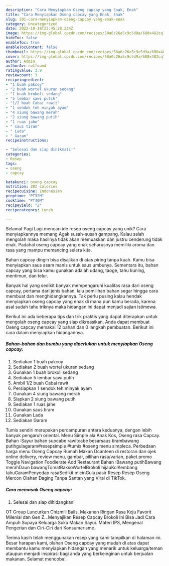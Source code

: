 ```yaml
---
description: "Cara Menyiapkan Oseng capcay yang Enak, Enak"
title: "Cara Menyiapkan Oseng capcay yang Enak, Enak"
slug: 201-cara-menyiapkan-oseng-capcay-yang-enak-enak
category: Uncategorized
date: 2022-10-18T23:45:28.234Z
image: https://img-global.cpcdn.com/recipes/58a6c26a5c9c5d9a/680x482cq70/oseng-capcay-foto-resep-utama.jpg
hideToc: false
enableToc: true
enableTocContent: false
thumbnail: https://img-global.cpcdn.com/recipes/58a6c26a5c9c5d9a/680x482cq70/oseng-capcay-foto-resep-utama.jpg
cover: https://img-global.cpcdn.com/recipes/58a6c26a5c9c5d9a/680x482cq70/oseng-capcay-foto-resep-utama.jpg
author: Admin
authorAv: notfound
ratingvalue: 3.9
reviewcount: 3
recipeingredient:
- "1 buah pakcoy"
- "2 buah wortel ukuran sedang"
- "1 buah brokoli sedang"
- "5 lembar sawi putih"
- "1/2 buah Cabai rawit"
- "1 sendok teh minyak ayam"
- "4 siung bawang merah"
- "2 siung bawang putih"
- "1 ruas jahe"
- " saus tiram"
- " Lada"
- " Garam"
recipeinstructions:

- "Selesai dan siap dinikmati!"
categories:
- Resep
tags:
- oseng
- capcay

katakunci: oseng capcay 
nutrition: 282 calories
recipecuisine: Indonesian
preptime: "PT32M"
cooktime: "PT40M"
recipeyield: "2"
recipecategory: Lunch

---
```



Selamat Pagi Lagi mencari ide resep oseng capcay yang unik? Cara menyiapkannya memang Agak susah-susah gampang. Kalau salah mengolah maka hasilnya tidak akan memuaskan dan justru cenderung tidak enak. Padahal oseng capcay yang enak seharusnya memiliki aroma dan rasa yang mampu memancing selera kita.


Bahan capcay dingin bisa disajikan di atas piring tanpa kuah. Kamu bisa menyiapkan saus asam manis untuk saus umbunya. Sementara itu, bahan capcay yang bisa kamu gunakan adalah udang, taoge, tahu kuning, mentimun, dan telur.

Banyak hal yang sedikit banyak mempengaruhi kualitas rasa dari oseng capcay, pertama dari jenis bahan, lalu pemilihan bahan segar hingga cara membuat dan menghidangkannya. Tak perlu pusing kalau hendak menyiapkan oseng capcay yang enak di mana pun kamu berada, karena asal sudah tahu triknya maka hidangan ini dapat menjadi sajian istimewa.


Berikut ini ada beberapa tips dan trik praktis yang dapat diterapkan untuk mengolah oseng capcay yang siap dikreasikan. Anda dapat membuat Oseng capcay memakai 12 bahan dan 0 langkah pembuatan. Berikut ini cara dalam menyiapkan hidangannya.

<!--inarticleads1-->

##### Bahan-bahan dan bumbu yang diperlukan untuk menyiapkan Oseng capcay:

1. Sediakan 1 buah pakcoy
1. Sediakan 2 buah wortel ukuran sedang
1. Gunakan 1 buah brokoli sedang
1. Sediakan 5 lembar sawi putih
1. Ambil 1/2 buah Cabai rawit
1. Persiapkan 1 sendok teh minyak ayam
1. Gunakan 4 siung bawang merah
1. Siapkan 2 siung bawang putih
1. Sediakan 1 ruas jahe
1. Gunakan  saus tiram
1. Gunakan  Lada
1. Sediakan  Garam


Tumis sendiri merupakan percampuran antara keduanya, dengan lebih banyak pengaruh oriental. Menu Simple ala Anak Kos, Oseng rasa Capcay. Bahan :Sayur bahan supcabe rawitcabe besarsaus tirambawang putihgulagaram#resepsimple #tumis #oseng menu simpleca. Perbedaan harga menu Oseng Capcay Rumah Makan Dcanteen di restoran dan ojek online delivery, review menu, gambar, pilihan rasa/varian, paket promo Toggle Navigation Foodierate Add Restaurant Bahan :Bawang putihBawang merahDaun bawangTomatBaksoWortelBrokoli hijauKolKembang tahuGaramPenyedap rasaSedikit micinGula pasir Resep Resep Oseng Mercon Olahan Daging Tanpa Santan yang Viral di TikTok. 

<!--inarticleads2-->

##### Cara memasak Oseng capcay:


1. Selesai dan siap dihidangkan!

OT Group Luncurkan Chizmill Balls, Makanan Ringan Rasa Keju Favorit Milenial dan Gen Z.. Menyajikan Resep Capcay Brokoli Ini Bisa Jadi Cara Ampuh Supaya Keluarga Suka Makan Sayur. Materi IPS, Mengenal Pengerian dan Ciri-Ciri dari Konsumerisme. 

Terima kasih telah menggunakan resep yang kami tampilkan di halaman ini. Besar harapan kami, olahan Oseng capcay yang mudah di atas dapat membantu kamu menyiapkan hidangan yang menarik untuk keluarga/teman ataupun menjadi inspirasi bagi anda yang berkeinginan untuk berjualan makanan. Selamat mencoba!
